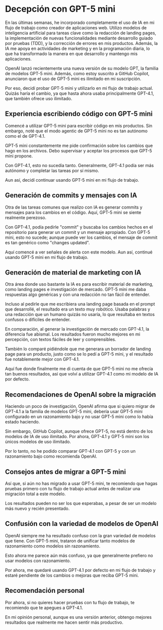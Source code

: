 # Decepción con GPT-5 mini

En las últimas semanas, he incorporado completamente el uso de IA en mi flujo de trabajo como creador de aplicaciones web. Utilizo modelos de inteligencia artificial para tareas clave como la redacción de landing pages, la implementación de nuevas funcionalidades mediante desarrollo guiado por pruebas (TDD), y la corrección de errores en mis productos. Además, la IA me apoya en actividades de marketing y en la programación diaria, lo que ha transformado la manera en que desarrollo y mantengo mis aplicaciones.

OpenAI lanzó recientemente una nueva versión de su modelo GPT, la familia de modelos GPT-5 mini. Además, como estoy suscrito a GitHub Copilot, anunciaron que el uso de GPT-5 mini es ilimitado en mi suscripción.

Por eso, decidí probar GPT-5 mini y utilizarlo en mi flujo de trabajo actual. Quizás haría el cambio, ya que hasta ahora usaba principalmente GPT-4.1, que también ofrece uso ilimitado.

## Experiencia escribiendo código con GPT-5 mini

Comencé a utilizar GPT-5 mini para escribir código en mis productos. Sin embargo, noté que el modo agentic de GPT-5 mini no es tan autónomo como el de GPT-4.1.

GPT-5 mini constantemente me pide confirmación sobre los cambios que hago en los archivos. Debo supervisar y aceptar los procesos que GPT-5 mini propone.

Con GPT-4.1, esto no sucedía tanto. Generalmente, GPT-4.1 podía ser más autónomo y completar las tareas por sí mismo.

Aun así, decidí continuar usando GPT-5 mini en mi flujo de trabajo.

## Generación de commits y mensajes con IA

Otra de las tareas comunes que realizo con IA es generar commits y mensajes para los cambios en el código. Aquí, GPT-5 mini se siente realmente perezoso.

Con GPT-4.1, podía pedirle "commit" y buscaba los cambios hechos en el repositorio para generar un commit y un mensaje apropiado. Con GPT-5 mini, esto no sucede; aunque puede ver los cambios, el mensaje de commit es tan genérico como "changes updated".

Aquí comencé a ver señales de alerta con este modelo. Aun así, continué usando GPT-5 mini en mi flujo de trabajo.

## Generación de material de marketing con IA

Otra área donde uso bastante la IA es para escribir material de marketing, como landing pages e investigación de mercado. GPT-5 mini me daba respuestas algo genéricas y con una redacción no tan fácil de entender.

Incluso al pedirle que me escribiera una landing page basada en el prompt que desarrollé, el resultado era un texto muy robótico. Usaba palabras y una redacción que un humano quizás no usaría, lo que resultaba en textos confusos o difíciles de entender.

En comparación, al generar la investigación de mercado con GPT-4.1, la diferencia fue abismal. Los resultados fueron mucho mejores en mi percepción, con textos fáciles de leer y comprensibles.

También lo comparé pidiéndole que me generara un borrador de landing page para un producto, justo como se lo pedí a GPT-5 mini, y el resultado fue notablemente mejor con GPT-4.1.

Aquí fue donde finalmente me di cuenta de que GPT-5 mini no me ofrecía tan buenos resultados, así que volví a utilizar GPT-4.1 como mi modelo de IA por defecto.

## Recomendaciones de OpenAI sobre la migración

Haciendo un poco de investigación, OpenAI afirma que si quiero migrar de GPT-4.1 a la familia de modelos GPT-5 mini, debería usar GPT-5 mini configurado en un razonamiento bajo y no usar GPT-5 mini como lo había estado haciendo.

Sin embargo, GitHub Copilot, aunque ofrece GPT-5, no está dentro de los modelos de IA de uso ilimitado. Por ahora, GPT-4.1 y GPT-5 mini son los únicos modelos de uso ilimitado.

Por lo tanto, no he podido comparar GPT-4.1 con GPT-5 y con un razonamiento bajo como recomienda OpenAI.

## Consejos antes de migrar a GPT-5 mini

Así que, si aún no has migrado a usar GPT-5 mini, te recomiendo que hagas pruebas primero con tu flujo de trabajo actual antes de realizar una migración total a este modelo.

Los resultados pueden no ser los que esperabas, a pesar de ser un modelo más nuevo y recién presentado.

## Confusión con la variedad de modelos de OpenAI

OpenAI siempre me ha resultado confuso con la gran variedad de modelos que tiene. Con GPT-5 mini, trataron de unificar tanto modelos de razonamiento como modelos sin razonamiento.

Esto ahora me parece aún más confuso, ya que generalmente prefiero no usar modelos con razonamiento.

Por ahora, me quedaré usando GPT-4.1 por defecto en mi flujo de trabajo y estaré pendiente de los cambios o mejoras que reciba GPT-5 mini.

## Recomendación personal

Por ahora, si no quieres hacer pruebas con tu flujo de trabajo, te recomiendo que te apegues a GPT-4.1.

En mi opinión personal, aunque es una versión anterior, obtengo mejores resultados que realmente me hacen sentir más productivo.
